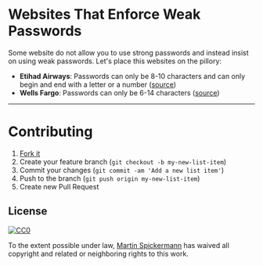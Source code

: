 # Websites That Enforce Weak Passwords

Some website do not allow you to use strong passwords and instead insist on using weak passwords. Let's place this websites on the pillory:

* **Etihad Airways**: Passwords can only be 8-10 characters and can only begin and end with a letter or a number ([source](https://twitter.com/larsklint/status/748615185762484224))
* **Wells Fargo**: Passwords can only be 6-14 characters ([source](https://i.imgur.com/rwfiOLj.png))

---

# Contributing

1. [Fork it](http://github.com/spickermann/websites-that-enforce-weak-passwords/fork)
2. Create your feature branch (`git checkout -b my-new-list-item`)
3. Commit your changes (`git commit -am 'Add a new list item'`)
4. Push to the branch (`git push origin my-new-list-item`)
5. Create new Pull Request

## License

[![CC0](http://i.creativecommons.org/p/zero/1.0/88x31.png)](http://creativecommons.org/publicdomain/zero/1.0/)

To the extent possible under law, [Martin Spickermann](http://www.spickermann.com/) has waived all copyright and related or neighboring rights to this work.
